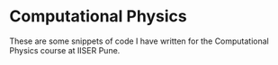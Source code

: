 # Computational Physics

These are some snippets of code I have written for the Computational Physics course at IISER Pune.
